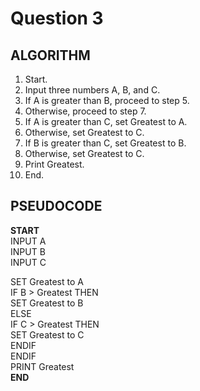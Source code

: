 # Question 3

## ALGORITHM

1. Start.
2. Input three numbers A, B, and C.
3. If A is greater than B, proceed to step 5.
4. Otherwise, proceed to step 7.
5. If A is greater than C, set Greatest to A.
6. Otherwise, set Greatest to C.
7. If B is greater than C, set Greatest to B.
8. Otherwise, set Greatest to C.
9. Print Greatest.
10. End.

## PSEUDOCODE
**START**\
INPUT A\
INPUT B\
INPUT C

SET Greatest to A\
IF B > Greatest THEN\
  SET Greatest to B\
ELSE\
  IF C > Greatest THEN\
    SET Greatest to C\
  ENDIF\
ENDIF\
PRINT Greatest\
**END**
